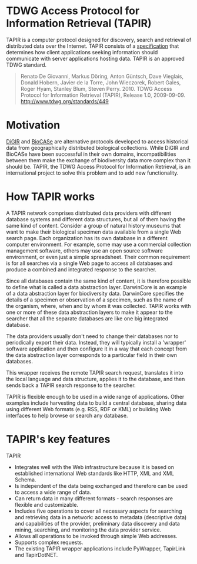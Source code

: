 # TDWG Access Protocol for Information Retrieval (TAPIR)

TAPIR is a computer protocol designed for discovery, search and retrieval of distributed data over the Internet. TAPIR consists of a [specification](http://www.tdwg.org/dav/subgroups/tapir/1.0/docs) that determines how client applications seeking information should communicate with server applications hosting data. TAPIR is an approved TDWG standard. 

> Renato De Giovanni, Markus Döring, Anton Güntsch, Dave Vieglais, Donald Hobern, Javier de la Torre, John Wieczorek, Robert Gales, Roger Hyam, Stanley Blum, Steven Perry. 2010. TDWG Access Protocol for Information Retrieval (TAPIR), Release 1.0, 2009-09-09. http://www.tdwg.org/standards/449

# Motivation

[DiGIR](http://www.digir.net/) and [BioCASe](http://www.biocase.org/products/protocols/) are alternative protocols developed to access historical data from geographically distributed biological collections. While DiGIR and BioCASe have been successful in their own domains, incompatibilities between them make the exchange of biodiversity data more complex than it should be. TAPIR, the TDWG Access Protocol for Information Retrieval, is an international project to solve this problem and to add new functionality.

# How TAPIR works

A TAPIR network comprises distributed data providers with different database systems and different data structures, but all of them having the same kind of content. Consider a group of natural history museums that want to make their biological specimen data available from a single Web search page. Each organization has its own database in a different computer environment. For example, some may use a commercial collection management software, others may use an open source software environment, or even just a simple spreadsheet. Their common requirement is for all searches via a single Web page to access all databases and produce a combined and integrated response to the searcher.

Since all databases contain the same kind of content, it is therefore possible to define what is called a data abstraction layer. DarwinCore is an example of a data abstraction layer for biodiversity data. DarwinCore specifies the details of a specimen or observation of a specimen, such as the name of the organism, where, when and by whom it was collected. TAPIR works with one or more of these data abstraction layers to make it appear to the searcher that all the separate databases are like one big integrated database.

The data providers usually don't need to change their databases nor to periodically export their data. Instead, they will typically install a 'wrapper' software application and then configure it in a way that each concept from the data abstraction layer corresponds to a particular field in their own databases.

This wrapper receives the remote TAPIR search request, translates it into the local language and data structure, applies it to the database, and then sends back a TAPIR search response to the searcher.

TAPIR is flexible enough to be used in a wide range of applications. Other examples include harvesting data to build a central database, sharing data using different Web formats (e.g. RSS, RDF or KML) or building Web interfaces to help browse or search any database.

# TAPIR's key features

TAPIR

 - Integrates well with the Web infrastructure because it is based on established international Web standards like HTTP, XML and XML Schema.
 - Is independent of the data being exchanged and therefore can be used to access a wide range of data.
 - Can return data in many different formats - search responses are flexible and customizable.
 - Includes five operations to cover all necessary aspects for searching and retrieving data in a network: access to metadata (descriptive data) and capabilities of the provider, preliminary data discovery and data mining, searching, and monitoring the data provider service.
 - Allows all operations to be invoked through simple Web addresses.
 - Supports complex requests.
 - The existing TAPIR wrapper applications include PyWrapper, TapirLink and TapirDotNET.
